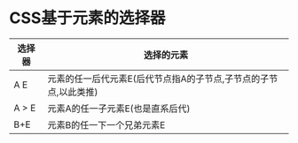 # CSS基于元素的选择器
|选择器|选择的元素|
|---|---|
|A E|元素的任一后代元素E(后代节点指A的子节点,子节点的子节点,以此类推)|
|A > E|元素A的任一子元素E(也是直系后代)|
|B+E|元素B的任一下一个兄弟元素E|

